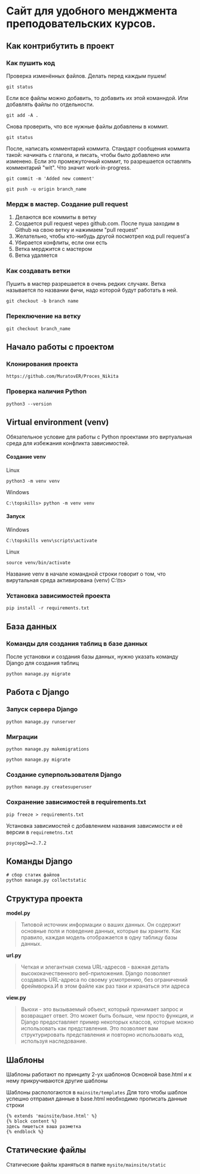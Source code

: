 # Сайт для удобного менджмента преподовательских курсов.
## Как контрибутить в проект

### Как пушить код

Проверка изменённых файлов. Делать перед каждым пушем!
```
git status 
```

Если все файлы можно добавить, то добавить их этой команндой. Или добавлять файлы по отдельности.
```
git add -A .
```

Снова проверить, что все нужные файлы добавлены в коммит.
```
git status
```

После, написать комментарий коммита. Стандарт сообщения коммита такой: начинать с глагола, и писать, чтобы было добавлено или изменено.
Если это промежуточный коммит, то разрешается оставлять комментарий "wit". Что значит work-in-progress.
```
git commit -m 'Added new comment'

git push -u origin branch_name
```

### Мердж в мастер. Создание pull request
1. Делаются все коммиты в ветку
2. Создается pull request через github.com. После пуша заходим в Github на свою ветку и нажимаем "pull request"
3. Желательно, чтобы кто-нибудь другой посмотрел код pull request'a
4. Убирается конфлиты, если они есть
5. Ветка мерджится с мастером
6. Ветка удаляется


### Как создавать ветки
Пушить в мастер разрешается в очень редких случаях.
Ветка называется по названии фичи, надо которой будут работать в ней.

```
git checkout -b branch name
```

### Переключение на ветку
```
git checkout branch_name
```
## Начало работы с проектом

### Клонирования проекта
```
https://github.com/MuratovER/Proces_Nikita
```

### Проверка наличия Python
```
python3 --version
```

## Virtual environment (venv)
Обязательное условие для работы с Python проектами это виртуальная среда для избежания конфликта зависимостей.

#### Cоздание venv
Linux
```
python3 -m venv venv
```

Windows
```
C:\topskills> python -m venv venv
```

#### Запуск
Windows
```
C:\topskills venv\scripts\activate
```

Linux
```
source venv/bin/activate
```

Название venv в начале командной строки говорит о том, что вирутальная среда активирована
(venv) C:\ts>


### Установка зависимостей проекта
```
pip install -r requirements.txt
```

## База данных

### Команды для создания таблиц в базе данных
После установки и создания базы данных, нужно указать команду Django для создания таблиц

```
python manage.py migrate
```


## Работа с Django
### Запуск сервера Django
```
python manage.py runserver
```

### Миграции
```
python manage.py makemigrations

python manage.py migrate
```

### Создание суперпользователя Django
```
python manage.py createsuperuser
```

### Сохранение зависимостей в requirements.txt
```
pip freeze > requirements.txt
```

Установка зависимостей с добавлением названия зависимости и её версии в ```requiremetns.txt```
```
psycopg2==2.7.2
```

## Команды Django
```
# сбор статик файлов
python manage.py collectstatic
```

## Структура проекта


**model.py**

> Типовой источник информации о ваших данных. Он содержит основные поля и поведение данных, которые вы храните. Как правило, каждая модель отображается в одну таблицу базы данных.

**url.py**
>Четкая и элегантная схема URL-адресов - важная деталь высококачественного веб-приложения. Django позволяет создавать URL-адреса по своему усмотрению, без ограничений фреймворка.И в этом файле как раз таки и хранаться эти адреса

**view.py**

> Вьюхи - это вызываемый объект, который принимает запрос и возвращает ответ. Это может быть больше, чем просто функция, и Django предоставляет пример некоторых классов, которые можно использовать как представления. Это позволяет вам структурировать представления и повторно использовать код, используя наследование.

## Шаблоны
Шаблоны работают по принципу 2-ух шаблонов
Основной base.html и к нему прикручиваются другие шаблоны


Шаблоны распологаются в ```mainsite/templates```
Для того чтобы шаблон успешно отправил данные в base.html необходимо прописать данные строки 

```
{% extends 'mainsite/base.html' %} 
{% block content %}
здесь пишеться ваша разметка
{% endblock %}
```

## Статические файлы
Статические файлы храняться в папке ```mysite/mainsite/static```
